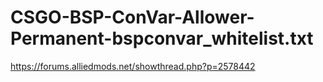 # CSGO-BSP-ConVar-Allower-Permanent-bspconvar_whitelist.txt

https://forums.alliedmods.net/showthread.php?p=2578442
 
